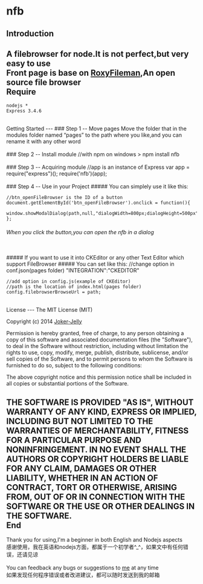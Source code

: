 nfb
===

Introduction
---
A filebrowser for node.It is not perfect,but very easy to use
<br/>
Front page is base on [RoxyFileman](http://www.roxyfileman.com/),An open source file browser
<br/>
Require
---
    nodejs *
    Express 3.4.6
<br/>
Getting Started
---
### Step 1 -- Move pages
Move the folder that in the modules folder named  “pages”  to the path where you like,and you can rename it with any other word
<br/><br/>
### Step 2 -- Install module
        //with npm on windows
        > npm install nfb 
<br/><br/>
### Step 3 -- Acquiring module
        //app is an instance of Express
        var app = require("express")();
        require('nfb')(app);
<br/><br/>
### Step 4 -- Use in your Project
##### You can simplely use it like this:
    
    //btn_openFileBrowser is the ID of a button
    document.getElementById('btn_openFileBrowser').onclick = function(){
        window.showModalDialog(path,null,"dialogWidth=800px;dialogHeight=500px");
    };
###### When you click the button,you can open the nfb in a dialog
<br/>
##### If you want to use it into CKEditor or any other Text Editor which support FileBrowser
##### You can set like this:
    //change option in conf.json(pages folder)
    "INTEGRATION":"CKEDITOR"
    
    
    //add option in config.js(example of CKEditor)
    //path is the location of index.html(pages folder)
    config.filebrowserBrowseUrl = path;
<br/>
License
---
The MIT License (MIT)

Copyright (c) 2014 [Joker-Jelly](https://github.com/Joker-Jelly/)

Permission is hereby granted, free of charge, to any person obtaining a copy
of this software and associated documentation files (the "Software"), to deal
in the Software without restriction, including without limitation the rights
to use, copy, modify, merge, publish, distribute, sublicense, and/or sell
copies of the Software, and to permit persons to whom the Software is
furnished to do so, subject to the following conditions:

The above copyright notice and this permission notice shall be included in all
copies or substantial portions of the Software.

THE SOFTWARE IS PROVIDED "AS IS", WITHOUT WARRANTY OF ANY KIND, EXPRESS OR
IMPLIED, INCLUDING BUT NOT LIMITED TO THE WARRANTIES OF MERCHANTABILITY,
FITNESS FOR A PARTICULAR PURPOSE AND NONINFRINGEMENT. IN NO EVENT SHALL THE
AUTHORS OR COPYRIGHT HOLDERS BE LIABLE FOR ANY CLAIM, DAMAGES OR OTHER
LIABILITY, WHETHER IN AN ACTION OF CONTRACT, TORT OR OTHERWISE, ARISING FROM,
OUT OF OR IN CONNECTION WITH THE SOFTWARE OR THE USE OR OTHER DEALINGS IN THE
SOFTWARE.
<br/>
End
---

Thank you for using,I'm a beginner in both English and Nodejs aspects
<br/>
感谢使用，我在英语和nodejs方面，都属于一个初学者^_^，如果文中有任何错误，还请见谅
<br/><br/>
You can feedback any bugs or suggestions to [me](zl601109@gmail.com) at any time
<br/>
如果发现任何程序错误或者改进建议，都可以随时发送到我的邮箱

